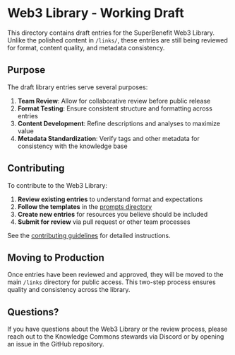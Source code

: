 # Web3 Library - Working Draft

This directory contains draft entries for the SuperBenefit Web3 Library. Unlike the polished content in `/links/`, these entries are still being reviewed for format, content quality, and metadata consistency.

## Purpose

The draft library entries serve several purposes:

1. **Team Review**: Allow for collaborative review before public release
2. **Format Testing**: Ensure consistent structure and formatting across entries
3. **Content Development**: Refine descriptions and analyses to maximize value
4. **Metadata Standardization**: Verify tags and other metadata for consistency with the knowledge base

## Contributing

To contribute to the Web3 Library:

1. **Review existing entries** to understand format and expectations
2. **Follow the templates** in the [prompts directory](/notes/prompts/)
3. **Create new entries** for resources you believe should be included
4. **Submit for review** via pull request or other team processes

See the [contributing guidelines](/notes/links/contributing.md) for detailed instructions.

## Moving to Production

Once entries have been reviewed and approved, they will be moved to the main `/links` directory for public access. This two-step process ensures quality and consistency across the library.

## Questions?

If you have questions about the Web3 Library or the review process, please reach out to the Knowledge Commons stewards via Discord or by opening an issue in the GitHub repository.